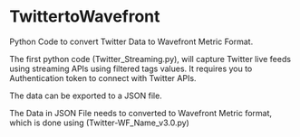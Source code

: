 # TwittertoWavefront
Python Code to convert Twitter Data to Wavefront Metric Format.

The first python code (Twitter_Streaming.py), will capture Twitter live feeds using streaming APIs using filtered tags values. It requires you to Authentication token to connect with Twitter APIs.

The data can be exported to a JSON file.

The Data in JSON File needs to converted to Wavefront Metric format, which is done using (Twitter-WF_Name_v3.0.py)

